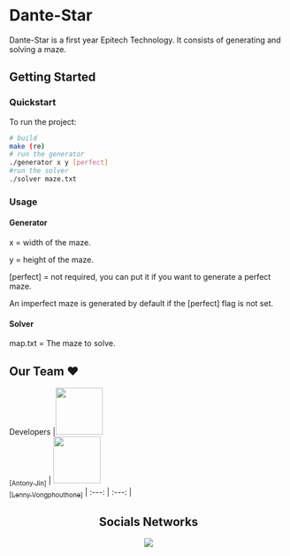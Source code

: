 # Dante-Star

Dante-Star is a first year Epitech Technology.
It consists of generating and solving a maze.

## Getting Started

### Quickstart

To run the project:
```bash
# build
make (re)
# run the generator
./generator x y [perfect]
#run the solver
./solver maze.txt
```

### Usage

#### Generator

x = width of the maze.

y = height of the maze.

[perfect] = not required, you can put it if you want to generate a perfect maze.

An imperfect maze is generated by default if the [perfect] flag is not set.

#### Solver

map.txt = The maze to solve.

## Our Team :heart:

Developers
|[<img src="https://github.com/Antonyjin.png?size=85" width=85><br><sub>[Antony Jin]</sub>](https://github.com/Antonyjin) | [<img src="https://github.com/lennyvong.png?size=85" width=85><br><sub>[Lenny Vongphouthone]</sub>](https://github.com/lennyvong)
| :---: | :---: |

<h2 align=center>
Socials Networks
</h2>

<p align='center'>
    <a href="https://www.linkedin.com/in/antony-jin/">
        <img src="https://img.shields.io/badge/LinkedIn-0077B5?style=for-the-badge&logo=linkedin&logoColor=white">
    </a>
</p>
